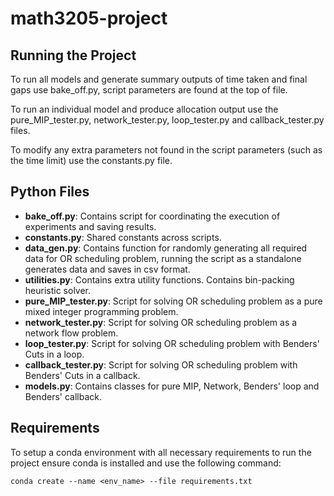 # math3205-project
## Running the Project
To run all models and generate summary outputs of time taken and final gaps use bake_off.py, script parameters are found at the top of file.

To run an individual model and produce allocation output use the pure_MIP_tester.py, network_tester.py, loop_tester.py and callback_tester.py files.

To modify any extra parameters not found in the script parameters (such as the time limit) use the constants.py file. 

## Python Files
- **bake_off.py**: Contains script for coordinating the execution of experiments and saving results.
- **constants.py**: Shared constants across scripts.
- **data_gen.py**: Contains function for randomly generating all required data for OR scheduling problem, running the script as a standalone generates data and saves in csv format.
- **utilities.py**: Contains extra utility functions. Contains bin-packing heuristic solver.
- **pure_MIP_tester.py**: Script for solving OR scheduling problem as a pure mixed integer programming problem.
- **network_tester.py**: Script for solving OR scheduling problem as a network flow problem.
- **loop_tester.py**: Script for solving OR scheduling problem with Benders' Cuts in a loop.
- **callback_tester.py**: Script for solving OR scheduling problem with Benders' Cuts in a callback.
- **models.py**: Contains classes for pure MIP, Network, Benders' loop and Benders' callback.

## Requirements 
To setup a conda environment with all necessary requirements to run the project ensure conda is installed and use the following command:
```
conda create --name <env_name> --file requirements.txt
```